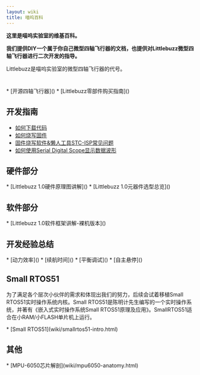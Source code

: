 ```yaml
---
layout: wiki
title: 喵呜百科
---
```


<div class="jumbotron">
<b>
    <p class="lead">这里是喵呜实验室的维基百科。</p>
    <p class="lead">我们提供DIY一个属于你自己微型四轴飞行器的文档，也提供对Littlebuzz微型四轴飞行器进行二次开发的指导。 </p>
</b>
</div>

<p>Littlebuzz是喵呜实验室的微型四轴飞行器的代号。
</p>

<h1></h1>
* [开源四轴飞行器]()
* [Littlebuzz零部件购买指南]()
<h2 id="development">开发指南</h2>

* [如何下载代码]()
* [如何烧写固件]()
* [固件烧写软件&懒人工具STC-ISP常见问题]()
* [如何使用Serial Digital Scope显示数据波形](wiki/serial-digital-scope.html)

<h2 id="hardware">硬件部分</h2>
* [Littlebuzz 1.0硬件原理图讲解]()
* [Littlebuzz 1.0元器件选型总览]()

<h2 id="software">软件部分</h2>
* [Littlebuzz 1.0软件框架讲解-裸机版本]()

<h2 id="exp">开发经验总结</h2>
* [动力效率]()
* [续航时间]()
* [平衡调试]()
* [自主悬停]()

<h2 id="small-rtos51">Small RTOS51</h2>
<p>为了满足各个层次小伙伴的需求和体现出我们的努力，后续会试着移植Small RTOS51实时操作系统内核。Small RTOS51是陈明计先生编写的一个实时操作系统，并著有《嵌入式实时操作系统Small RTOS51原理及应用》。SmallRTOS51适合在小RAM/小FLASH单片机上运行。</p>
* [Small RTOS51](wiki/smallrtos51-intro.html)

<h2 id="other">其他</h2>
* [MPU-6050芯片解剖](wiki/mpu6050-anatomy.html)
